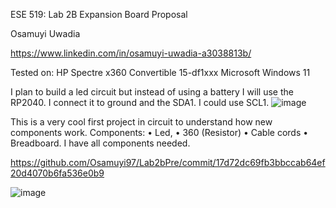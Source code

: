 ESE 519: Lab 2B Expansion Board Proposal

Osamuyi Uwadia
 
https://www.linkedin.com/in/osamuyi-uwadia-a3038813b/

Tested on: HP Spectre x360 Convertible 15-df1xxx Microsoft Windows 11

I plan to build a led circuit but instead of using a battery I will use the RP2040. I connect it to ground and the SDA1. I could use SCL1.
 ![image](https://user-images.githubusercontent.com/114784563/197309148-64e3928c-9e99-42b3-9e2e-2b35a4b6f41e.png)

This is a very cool first project in circuit to understand how new components work.
Components:
•	Led, 
•	360 (Resistor)
•	Cable cords 
•	Breadboard.
I have all components needed. 


https://github.com/Osamuyi97/Lab2bPre/commit/17d72dc69fb3bbccab64ef20d4070b6fa536e0b9

![image](https://user-images.githubusercontent.com/114784563/197309298-520d86ff-e814-410e-9b42-0a1bdefe2d74.png)
